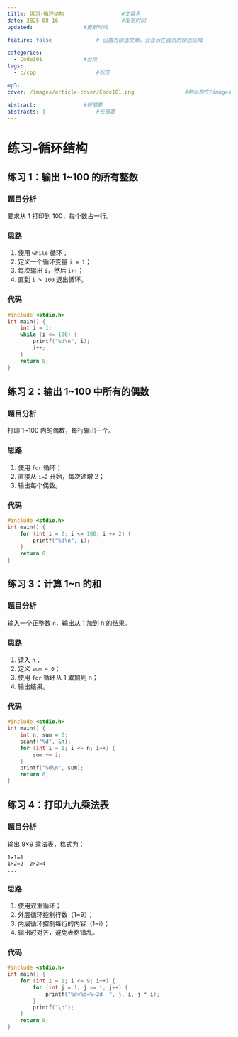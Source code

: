 ```yaml
---
title: 练习-循环结构 					#文章名
date: 2025-08-16					#发布时间
updated: 				#更新时间

feature: false   			# 设置为精选文章，会显示在首页的精选区域

categories: 
  - Code101   			#分类
tags:
  - c/cpp					#标签

mp3: 
cover: /images/article-cover/Code101.png				#地址均在/images/article-cover/··（规范命名，/文章名）

abstract: 				#短摘要 
abstracts: |				#长摘要
---
```


# 练习-循环结构

## 练习 1：输出 1~100 的所有整数

### 题目分析

要求从 1 打印到 100，每个数占一行。

### 思路

1. 使用 `while` 循环；
2. 定义一个循环变量 `i = 1`；
3. 每次输出 `i`，然后 `i++`；
4. 直到 `i > 100` 退出循环。

### 代码

```c
#include <stdio.h>
int main() {
    int i = 1;
    while (i <= 100) {
        printf("%d\n", i);
        i++;
    }
    return 0;
}
```

## 练习 2：输出 1~100 中所有的偶数

### 题目分析

打印 1~100 内的偶数，每行输出一个。

### 思路

1. 使用 `for` 循环；
2. 直接从 `i=2` 开始，每次递增 2；
3. 输出每个偶数。

### 代码

```c
#include <stdio.h>
int main() {
    for (int i = 2; i <= 100; i += 2) {
        printf("%d\n", i);
    }
    return 0;
}
```

## 练习 3：计算 1~n 的和

### 题目分析

输入一个正整数 `n`，输出从 1 加到 n 的结果。

### 思路

1. 读入 `n`；
2. 定义 `sum = 0`；
3. 使用 `for` 循环从 1 累加到 n；
4. 输出结果。

### 代码

```c
#include <stdio.h>
int main() {
    int n, sum = 0;
    scanf("%d", &n);
    for (int i = 1; i <= n; i++) {
        sum += i;
    }
    printf("%d\n", sum);
    return 0;
}
```

## 练习 4：打印九九乘法表

### 题目分析

输出 9×9 乘法表，格式为：

```
1×1=1
1×2=2  2×2=4
...
```

### 思路

1. 使用双重循环；
2. 外层循环控制行数（1~9）；
3. 内层循环控制每行的内容（1~i）；
4. 输出时对齐，避免表格错乱。

### 代码

```c
#include <stdio.h>
int main() {
    for (int i = 1; i <= 9; i++) {
        for (int j = 1; j <= i; j++) {
            printf("%d×%d=%-2d  ", j, i, j * i);
        }
        printf("\n");
    }
    return 0;
}
```
